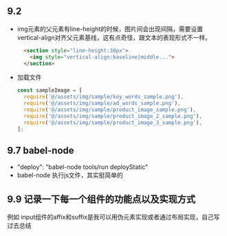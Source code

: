 ## 9.2
- img元素的父元素有line-height的时候，图片间会出现间隔，需要设置vertical-align对齐父元素基线，这有点奇怪，跟文本的表现形式不一样。
  ``` html
    <section style="line-height:30px">
      <img style="vertical-align:baseline|middle...">
    </section>
  ```
- 加载文件
  ``` javascript
  const sampleImage = [
    require('@/assets/img/sample/key_words_sample.png'),
    require('@/assets/img/sample/ad_words_sample.png'),
    require('@/assets/img/sample/product_image_sample.png'),
    require('@/assets/img/sample/product_image_2_sample.png'),
    require('@/assets/img/sample/product_image_3_sample.png'),
  ];
  ```

## 9.7  babel-node 
- "deploy": "babel-node tools/run deployStatic"
- babel-node 执行js文件，其实挺简单的

## 9.9 记录一下每一个组件的功能点以及实现方式
例如 input组件的affix和suffix是我可以用伪元素实现或者通过布局实现，自己写过去总结
